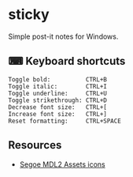 # sticky

Simple post-it notes for Windows.

## ⌨ Keyboard shortcuts

    Toggle bold:          CTRL+B
    Toggle italic:        CTRL+I
    Toggle underline:     CTRL+U
    Toggle strikethrough: CTRL+D
    Decrease font size:   CTRL+[
    Increase font size:   CTRL+]
    Reset formatting:     CTRL+SPACE

## Resources

* [Segoe MDL2 Assets icons](https://docs.microsoft.com/en-us/windows/apps/design/style/segoe-ui-symbol-font)
